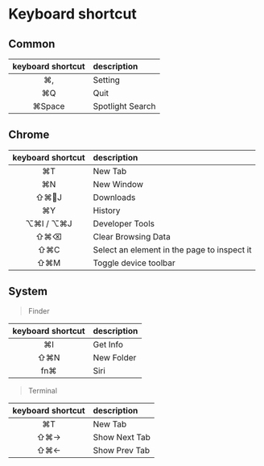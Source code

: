 # Keyboard shortcut

## Common

| keyboard shortcut | description |
|:---:|:---|
|⌘,|Setting|
|⌘Q|Quit|
|⌘Space|Spotlight Search|

## Chrome

| keyboard shortcut | description |
|:---:|:---|
|⌘T|New Tab|
|⌘N|New Window|
|⇧⌘J|Downloads|
|⌘Y|History|
|⌥⌘I / ⌥⌘J|Developer Tools|
|⇧⌘⌫|Clear Browsing Data|
|⇧⌘C|Select an element in the page to inspect it|
|⇧⌘M|Toggle device toolbar|

## System

> Finder

| keyboard shortcut | description |
|:---:|:---|
|⌘I|Get Info|
|⇧⌘N|New Folder|
|fn⌘|Siri|

> Terminal

| keyboard shortcut | description |
|:---:|:---|
|⌘T|New Tab|
|⇧⌘→|Show Next Tab|
|⇧⌘←|Show Prev Tab|
